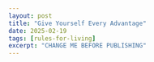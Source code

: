 ```yaml
---
layout: post
title: "Give Yourself Every Advantage"
date: 2025-02-19
tags: [rules-for-living]
excerpt: "CHANGE ME BEFORE PUBLISHING"
---
```

